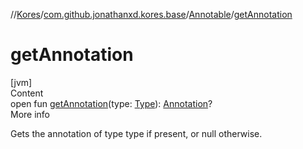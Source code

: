 //[Kores](../../index.md)/[com.github.jonathanxd.kores.base](../index.md)/[Annotable](index.md)/[getAnnotation](get-annotation.md)



# getAnnotation  
[jvm]  
Content  
open fun [getAnnotation](get-annotation.md)(type: [Type](https://docs.oracle.com/javase/8/docs/api/java/lang/reflect/Type.html)): [Annotation](../-annotation/index.md)?  
More info  


Gets the annotation of type type if present, or null otherwise.

  



